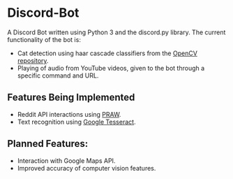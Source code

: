 # Discord-Bot
A Discord Bot written using Python 3 and the discord.py library. The current functionality of the bot is:
- Cat detection using haar cascade classifiers from the [OpenCV repository](https://github.com/opencv/opencv/tree/master/data/haarcascades).
- Playing of audio from YouTube videos, given to the bot through a specific command and URL.

## Features Being Implemented
- Reddit API interactions using [PRAW](https://praw.readthedocs.io/en/latest/).
- Text recognition using [Google Tesseract](https://pypi.org/project/pytesseract/).

## Planned Features:
- Interaction with Google Maps API.
- Improved accuracy of computer vision features.
